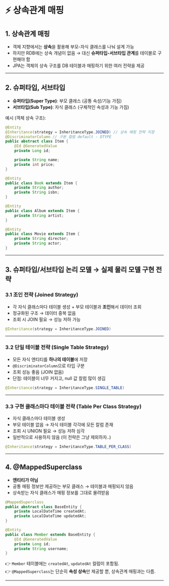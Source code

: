 # ⚡ 상속관계 매핑

## 1. 상속관계 매핑
- 객체 지향에서는 **상속**을 활용해 부모-자식 클래스를 나눠 설계 가능  
- 하지만 RDB에는 상속 개념이 없음 → 대신 **슈퍼타입-서브타입 관계**를 테이블로 구현해야 함  
- JPA는 객체의 상속 구조를 DB 테이블과 매핑하기 위한 여러 전략을 제공  

---

## 2. 슈퍼타입, 서브타입
- **슈퍼타입(Super Type)**: 부모 클래스 (공통 속성/기능 가짐)  
- **서브타입(Sub Type)**: 자식 클래스 (구체적인 속성과 기능 가짐)  

예시 (객체 상속 구조):
```java
@Entity
@Inheritance(strategy = InheritanceType.JOINED) // 상속 매핑 전략 지정
@DiscriminatorColumn // 구분 컬럼 default - DTYPE
public abstract class Item {
    @Id @GeneratedValue
    private Long id;

    private String name;
    private int price;
}

@Entity
public class Book extends Item {
    private String author;
    private String isbn;
}

@Entity
public class Album extends Item {
    private String artist;
}

@Entity
public class Movie extends Item {
    private String director;
    private String actor;
}
```

---

## 3. 슈퍼타입/서브타입 논리 모델 → 실제 물리 모델 구현 전략

### 3.1 조인 전략 (Joined Strategy)
- 각 자식 클래스마다 테이블 생성 + 부모 테이블과 **조인**해서 데이터 조회  
- 정규화된 구조 → 데이터 중복 없음  
- 조회 시 JOIN 필요 → 성능 저하 가능  

```java
@Inheritance(strategy = InheritanceType.JOINED)
```

---

### 3.2 단일 테이블 전략 (Single Table Strategy)
- 모든 자식 엔티티를 **하나의 테이블**에 저장  
- `@DiscriminatorColumn`으로 타입 구분  
- 조회 성능 좋음 (JOIN 없음)  
- 단점: 테이블이 너무 커지고, null 값 칼럼 많이 생김  

```java
@Inheritance(strategy = InheritanceType.SINGLE_TABLE)
```

---

### 3.3 구현 클래스마다 테이블 전략 (Table Per Class Strategy)
- 자식 클래스마다 테이블 생성  
- 부모 테이블 없음 → 자식 테이블 각각에 모든 칼럼 존재  
- 조회 시 UNION 필요 → 성능 저하 심각  
- 일반적으로 사용하지 않음 (이 전략은 그냥 제외하자..)

```java
@Inheritance(strategy = InheritanceType.TABLE_PER_CLASS)
```

---

## 4. @MappedSuperclass
- **엔티티가 아님**  
- 공통 매핑 정보만 제공하는 부모 클래스 → 테이블과 매핑되지 않음  
- 상속받는 자식 클래스가 매핑 정보를 그대로 물려받음  

```java
@MappedSuperclass
public abstract class BaseEntity {
    private LocalDateTime createdAt;
    private LocalDateTime updatedAt;
}
```

```java
@Entity
public class Member extends BaseEntity {
    @Id @GeneratedValue
    private Long id;
    private String username;
}
```

👉 `Member` 테이블에는 `createdAt`, `updatedAt` 컬럼이 포함됨.  
👉 `@MappedSuperclass`는 단순히 **속성 상속**만 제공할 뿐, 상속관계 매핑과는 다름.  

---
